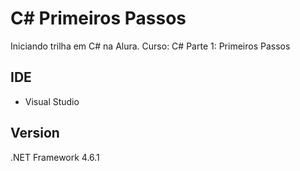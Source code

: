 # C# Primeiros Passos
Iniciando trilha em C# na Alura.
Curso: C# Parte 1: Primeiros Passos
## IDE
- Visual Studio
## Version
.NET Framework 4.6.1
